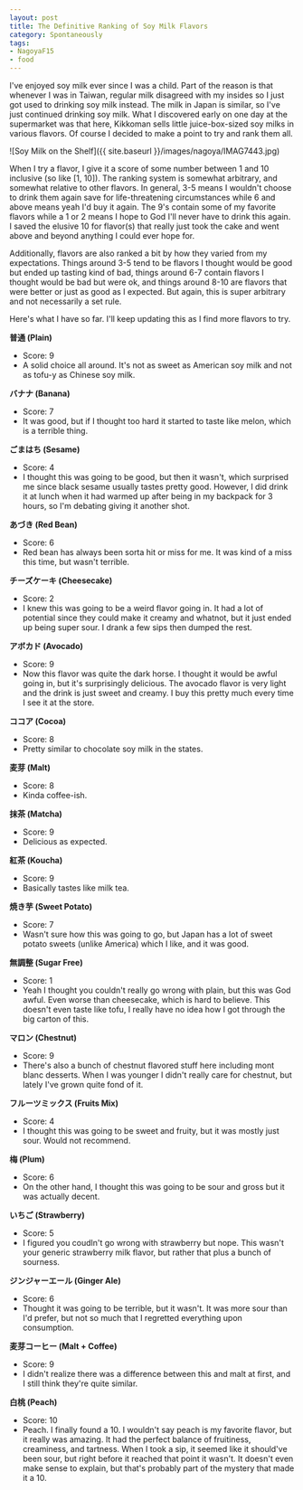 ```yaml
---
layout: post
title: The Definitive Ranking of Soy Milk Flavors
category: Spontaneously
tags:
- NagoyaF15
- food
---
```


I've enjoyed soy milk ever since I was a child. Part of the reason is that whenever I was in Taiwan, regular milk disagreed with my insides so I just got used to drinking soy milk instead. The milk in Japan is similar, so I've just continued drinking soy milk. What I discovered early on one day at the supermarket was that here, Kikkoman sells little juice-box-sized soy milks in various flavors. Of course I decided to make a point to try and rank them all. 

![Soy Milk on the Shelf]({{ site.baseurl }}/images/nagoya/IMAG7443.jpg)

When I try a flavor, I give it a score of some number between 1 and 10 inclusive (so like [1, 10]). The ranking system is somewhat arbitrary, and somewhat relative to other flavors. In general, 3-5 means I wouldn't choose to drink them again save for life-threatening circumstances while 6 and above means yeah I'd buy it again. The 9's contain some of my favorite flavors while a 1 or 2 means I hope to God I'll never have to drink this again. I saved the elusive 10 for flavor(s) that really just took the cake and went above and beyond anything I could ever hope for. 

Additionally, flavors are also ranked a bit by how they varied from my expectations. Things around 3-5 tend to be flavors I thought would be good but ended up tasting kind of bad, things around 6-7 contain flavors I thought would be bad but were ok, and things around 8-10 are flavors that were better or just as good as I expected. But again, this is super arbitrary and not necessarily a set rule. 

Here's what I have so far. I'll keep updating this as I find more flavors to try. 


**普通  (Plain)**            
- Score: 9 
- A solid choice all around. It's not as sweet as American soy milk and not as tofu-y as Chinese soy milk.


**バナナ (Banana)**            
 - Score: 7 
 - It was good, but if I thought too hard it started to taste like melon, which is a terrible thing.

**ごまはち (Sesame)**            
- Score: 4 
- I thought this was going to be good, but then it wasn't, which surprised me since black sesame usually tastes pretty good. However, I did drink it at lunch when it had warmed up after being in my backpack for 3 hours, so I'm debating giving it another shot.

**あづき (Red Bean)**                  
- Score: 6 
-  Red bean has always been sorta hit or miss for me. It was kind of a miss this time, but wasn't terrible.

**チーズケーキ (Cheesecake)**         
- Score: 2 
- I knew this was going to be a weird flavor going in. It had a lot of potential since they could make it creamy and whatnot, but it just ended up being super sour. I drank a few sips then dumped the rest. 


**アボカド (Avocado)**                
- Score: 9 
- Now this flavor was quite the dark horse. I thought it would be awful going in, but it's surprisingly delicious. The avocado flavor is very light and the drink is just sweet and creamy. I buy this pretty much every time I see it at the store. 

**ココア  (Cocoa)**                    
- Score: 8 
- Pretty similar to chocolate soy milk in the states.

**麦芽 (Malt)**                        
- Score: 8 
- Kinda coffee-ish.

**抹茶 (Matcha)**                      
- Score: 9 
- Delicious as expected.

**紅茶 (Koucha)**                      
- Score: 9 
- Basically tastes like milk tea.

**焼き芋  (Sweet Potato)**             
- Score: 7 
- Wasn't sure how this was going to go, but Japan has a lot of sweet potato sweets (unlike America) which I like, and it was good.

**無調整  (Sugar Free)**               
- Score: 1 
- Yeah I thought you couldn't really go wrong with plain, but this was God awful. Even worse than cheesecake, which is hard to believe. This doesn't even taste like tofu, I really have no idea how I got through the big carton of this.

**マロン  (Chestnut)**                 
- Score: 9 
- There's also a bunch of chestnut flavored stuff here including mont blanc desserts. When I was younger I didn't really care for chestnut, but lately I've grown quite fond of it.

**フルーツミックス (Fruits Mix)**      
- Score: 4 
- I thought this was going to be sweet and fruity, but it was mostly just sour. Would not recommend.

**梅  (Plum)**                         
- Score: 6 
- On the other hand, I thought this was going to be sour and gross but it was actually decent. 

**いちご  (Strawberry)**               
- Score: 5 
- I figured you coudln't go wrong with strawberry but nope. This wasn't your generic strawberry milk flavor, but rather that plus a bunch of sourness.

**ジンジャーエール (Ginger Ale)**     
- Score: 6 
- Thought it was going to be terrible, but it wasn't. It was more sour than I'd prefer, but not so much that I regretted everything upon consumption.

**麦芽コーヒー (Malt + Coffee)**       
- Score: 9 
- I didn't realize there was a difference between this and malt at first, and I still think they're quite similar.

**白桃 (Peach)**                       
- Score: 10
- Peach. I finally found a 10. I wouldn't say peach is my favorite flavor, but it really was amazing. It had the perfect balance of fruitiness, creaminess, and tartness. When I took a sip, it seemed like it should've been sour, but right before it reached that point it wasn't. It doesn't even make sense to explain, but that's probably part of the mystery that made it a 10.



